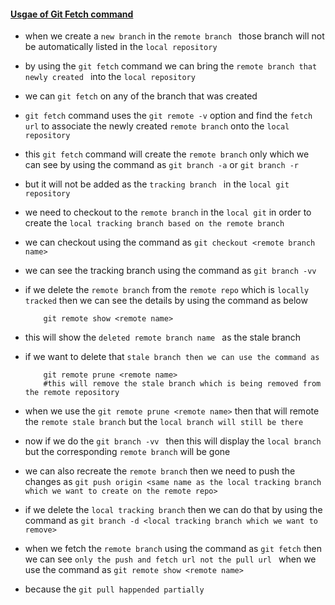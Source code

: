 #### <ins>Usgae of Git Fetch command </ins> ####

- when we create a `new branch` in the `remote branch ` those branch will not be automatically listed in the `local repository`

- by using the `git fetch` command we can bring the `remote branch that newly created ` into the `local repository`

- we can `git fetch` on any of the branch that was created 

- `git fetch` command uses the `git remote -v` option and find the `fetch url` to associate the newly created `remote branch` onto the `local repository`

- this `git fetch` command will create the `remote branch` only which we can see by using the   command as `git branch -a` or `git branch -r`

- but it will not be added as the `tracking branch ` in the `local git repository`

- we need to checkout to the `remote branch` in the `local git` in order to create the `local tracking branch based on the remote branch`

- we can checkout using the command as `git checkout <remote branch name> `

- we can see the tracking branch using the command as `git branch -vv`

- if we delete the `remote branch` from the `remote repo` which is `locally tracked` then we can see the details by using the command as below 

    ```
        git remote show <remote name>

    ```

- this will show the `deleted remote branch name ` as the stale branch 

- if we want to delete that `stale branch then we can use the command as `

    ```
        git remote prune <remote name>
        #this will remove the stale branch which is being removed from the remote repository

    ```

- when we use the `git remote prune <remote name>` then that will remote the `remote stale branch` but the `local branch will still be there`

- now if we do the `git branch -vv ` then this will display the `local branch` but the corresponding `remote branch` will be gone

- we can also recreate the `remote branch` then we need to push the changes as `git push origin <same name as the local tracking branch which we want to create on the remote repo>`

- if we delete the `local tracking branch` then we can do  that by using the command as `git branch -d <local tracking branch which we want to remove>`

- when we fetch the `remote branch` using the command as `git fetch` then we can see `only the push and fetch url not the pull url ` when we use the command as `git remote show <remote name>`

- because the `git pull happended partially `